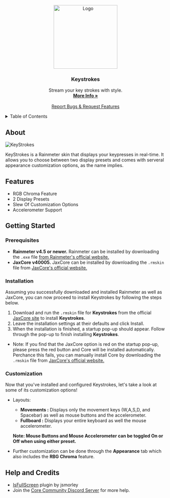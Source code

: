 
<br />
<div align="center">
  <a href="https://github.com/Jax-Core/Keystrokes">
    <img src="https://imgur.com/EjekXps.png" alt="Logo" width="200" height="200">
  </a>

<h3 align="center">Keystrokes</h3>

  <p align="center">
    Stream your key strokes with style.
    <br />
    <a href="https://www.deviantart.com/jaxoriginals/art/Keystrokes-OSD-889349339"><strong>More Info »</strong></a>
    <br />
    <br />
    <a href="https://discord.gg/JmgehPSDD6">Report Bugs & Request Features </a>
  </p>
</div>


<!-- TABLE OF CONTENTS -->
<details>
  <summary>Table of Contents</summary>
  <ol>
    <li>
      <a href="#about">About</a>
    </li>
    <li>
      <a href="#Features">Features</a>
    </li>
    <li>
      <a href="#getting-started">Getting Started</a>
      <ul>
        <li><a href="#prerequisites">Prerequisites</a></li>
        <li><a href="#installation">Installation</a></li>
        <li><a href="#customization">Customization</a></li>
      </ul>
    </li>


  </ol>
</details>


## About

![KeyStrokes](https://imgur.com/WubfNFO.png)

KeyStrokes is a Rainmeter skin that displays your keypresses in real-time. It allows you to choose between two display presets and comes with serveral appearance customization options, as the name implies.

## Features

* RGB Chroma Feature
* 2 Display Presets
* Slew Of Customization Options 
* Accelerometer Support

## Getting Started

### Prerequisites

- **Rainmeter v4.5 or newer.** Rainmeter can be installed by downloading the `.exe` file [from Rainmeter's official website.](https://www.rainmeter.net/)
- **JaxCore v40005.** JaxCore can be installed by downloading the `.rmskin` file from [JaxCore's official website.](https://jax-core.github.io/)

### Installation

Assuming you successfully downloaded and installed Rainmeter as well as JaxCore, you can now proceed to install Keystrokes by following the steps below.

1. Download and run the `.rmskin` file for **Keystrokes** from the official [JaxCore site](https://jax-core.github.io/) to install **Keystrokes**.
2. Leave the installation settings at their defaults and click Install.
3. When the installation is finished, a startup pop-up should appear. Follow through the pop-up to finish installing **Keystrokes**.

* Note:  If you find that the JaxCore option is red on the startup pop-up, please press the red button and Core will be installed automatically. Perchance this fails, you can manually install Core by downloading the `.rmskin` file from [JaxCore's official website.](https://jax-core.github.io/)

### Customization

Now that you've installed and configured Keystrokes, let's take a look at some of its customization options!

* Layouts:
  - **Movements :** Displays only the movement keys (W,A,S,D, and Spacebar) as well as mouse buttons and the accelerometer. 
  - **Fullboard :** Displays your entire keyboard as well the mouse accelerometer.

  **Note: Mouse Buttons and Mouse Accelerometer can be toggled On or Off when using either preset.**

* Further customization can be done through the **Appearance** tab which also includes the **RBG Chroma** feature.


## Help and Credits
- [IsFullScreen](https://forum.rainmeter.net/viewtopic.php?t=28305#p147499) plugin by jsmorley
- Join the [Core Community Discord Server](https://discord.gg/JmgehPSDD6) for more help.
